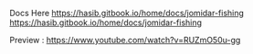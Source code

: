 Docs Here https://hasib.gitbook.io/home/docs/jomidar-fishing https://hasib.gitbook.io/home/docs/jomidar-fishing

Preview : https://www.youtube.com/watch?v=RUZmO50u-gg
